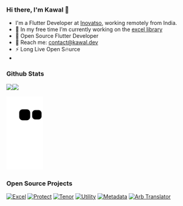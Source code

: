 ### Hi there, I'm Kawal 👋

- I'm a Flutter Developer at [Inovatso](https://inovatso.com.br), working remotely from India.
- 🔭 In my free time I’m currently working on the [excel library](https://github.com/justkawal/excel)
- 🚄 Open Source Flutter Developer
- 💬 Reach me: contact@kawal.dev
- ⚡ Long Live Open S🔥urce
- 
### Github Stats

<p>
<img width="50%" src="https://github-readme-stats.vercel.app/api?username=justkawal&count_private=true&show_icons=true&layout=compact&theme=default"><img width="50%" src="https://github-readme-stats.vercel.app/api/top-langs/?username=justkawal&layout=compact&theme=default" /></p>

![Snake animation](https://github.com/rafaballerini/rafaballerini/blob/output/github-contribution-grid-snake.svg)

### Open Source Projects

[![Excel](https://github-readme-stats.vercel.app/api/pin/?username=justkawal&theme=default&repo=excel)](https://github.com/justkawal)
[![Protect](https://github-readme-stats.vercel.app/api/pin/?username=justkawal&theme=default&repo=protect)](https://github.com/justkawal/protect)
[![Tenor](https://github-readme-stats.vercel.app/api/pin/?username=justkawal&theme=default&repo=tenor)](https://github.com/justkawal/tenor)
[![Utility](https://github-readme-stats.vercel.app/api/pin/?username=justkawal&theme=default&repo=utility)](https://github.com/justkawal/utility)
[![Metadata](https://github-readme-stats.vercel.app/api/pin/?username=justkawal&theme=default&repo=metadata)](https://github.com/justkawal/metadata)
[![Arb Translator](https://github-readme-stats.vercel.app/api/pin/?username=justkawal&theme=default&repo=arb_translator)](https://github.com/justkawal/arb_translator)

